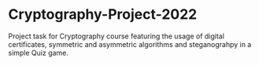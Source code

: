 # Cryptography-Project-2022
Project task for Cryptography course featuring the usage of digital  certificates, symmetric and asymmetric algorithms and steganograhpy in a simple Quiz game.
